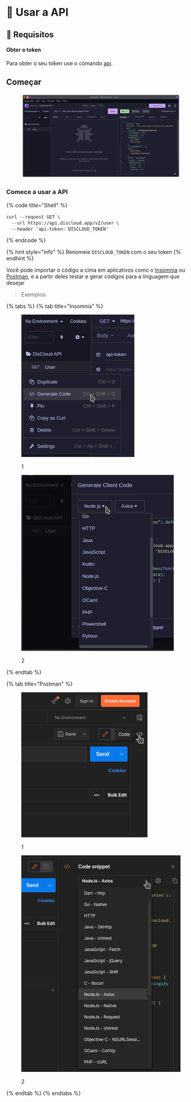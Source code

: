 # 📡 Usar a API

## :pencil: Requisitos

#### Obter o token

Para obter o seu token use o comando [api](../suporte/comandos/api.md).

## Começar

<figure><img src="../.gitbook/assets/insomnia-discloudapi-user.png" alt=""><figcaption></figcaption></figure>

### Comece a usar a API

{% code title="Shell" %}
```shell
curl --request GET \
  --url https://api.discloud.app/v2/user \
  --header 'api-token: DISCLOUD_TOKEN'
```
{% endcode %}

{% hint style="info" %}
Renomeie `DISCLOUD_TOKEN` com o seu token
{% endhint %}

Você pode importar o código a cima em aplicativos como o [Insomnia](https://insomnia.rest/download) ou [Postman](https://www.postman.com/downloads/), e a partir deles testar e gerar códigos para a linguagem que desejar

> Exemplos:

{% tabs %}
{% tab title="Insomnia" %}
<div>

<figure><img src="../.gitbook/assets/insomnia-generate-code.png" alt=""><figcaption><p>1</p></figcaption></figure>

 

<figure><img src="../.gitbook/assets/insomnia-code.png" alt=""><figcaption><p>2</p></figcaption></figure>

</div>


{% endtab %}

{% tab title="Postman" %}
<div>

<figure><img src="../.gitbook/assets/postman-generate-code.png" alt=""><figcaption><p>1</p></figcaption></figure>

 

<figure><img src="../.gitbook/assets/postman-code.png" alt=""><figcaption><p>2</p></figcaption></figure>

</div>
{% endtab %}
{% endtabs %}
